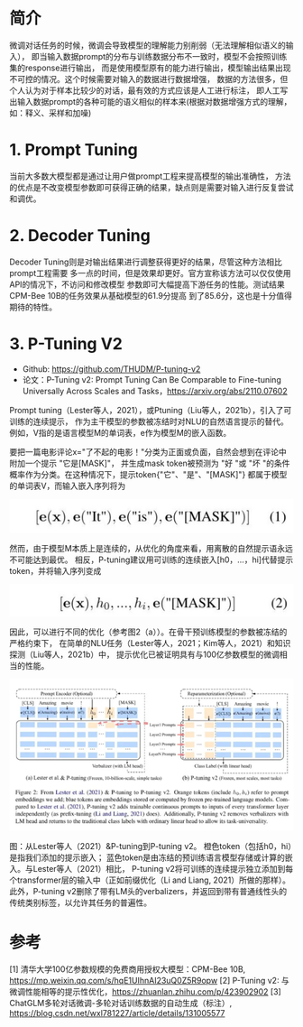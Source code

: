 # 简介

微调对话任务的时候，微调会导致模型的理解能力别削弱（无法理解相似语义的输入），
即当输入数据prompt的分布与训练数据分布不一致时，模型不会按照训练集的response进行输出，
而是使用模型原有的能力进行输出，模型输出结果出现不可控的情况。这个时候需要对输入的数据进行数据增强，
数据的方法很多，但个人认为对于样本比较少的对话，最有效的方式应该是人工进行标注，
即人工写出输入数据prompt的各种可能的语义相似的样本来(根据对数据增强方式的理解，如：释义、采样和加噪)


# 1. Prompt Tuning

当前大多数大模型都是通过让用户做prompt工程来提高模型的输出准确性，
方法的优点是不改变模型参数即可获得正确的结果，缺点则是需要对输入进行反复尝试和调优。

# 2. Decoder Tuning

Decoder Tuning则是对输出结果进行调整获得更好的结果，尽管这种方法相比prompt工程需要
多一点的时间，但是效果却更好。官方宣称该方法可以仅仅使用API的情况下，不访问和修改模型
参数即可大幅提高下游任务的性能。测试结果CPM-Bee 10B的任务效果从基础模型的61.9分提高
到了85.6分，这也是十分值得期待的特性。

# 3. P-Tuning V2

- Github: https://github.com/THUDM/P-tuning-v2
- 论文：P-Tuning v2: Prompt Tuning Can Be Comparable to Fine-tuning Universally
       Across Scales and Tasks，https://arxiv.org/abs/2110.07602

Prompt tuning（Lester等人，2021），或Ptuning（Liu等人，2021b），引入了可训练的连续提示，
作为主干模型的参数被冻结时对NLU的自然语言提示的替代。例如，V指的是语言模型M的单词表，e作为模型M的嵌入函数。

要把一篇电影评论x="了不起的电影！"分类为正面或负面，自然会想到在评论中附加一个提示 "它是[MASK]"，
并生成mask token被预测为 "好 "或 "坏 "的条件概率作为分类。在这种情况下，提示token{"它"、"是"、"[MASK]"}
都属于模型的单词表V，而输入嵌入序列将为

![](.01_概述_images/p-tuning公式1.png)

然而，由于模型M本质上是连续的，从优化的角度来看，用离散的自然提示语永远不可能达到最优。
相反，P-tuning建议用可训练的连续嵌入[h0，...，hi]代替提示token，并将输入序列变成

![](.01_概述_images/p-tuning公式2.png)

因此，可以进行不同的优化（参考图2（a））。在骨干预训练模型的参数被冻结的严格约束下，
在简单的NLU任务（Lester等人，2021；Kim等人，2021）和知识探测（Liu等人，2021b）中，
提示优化已被证明具有与100亿参数模型的微调相当的性能。

![](.01_概述_images/ptuning_v2.png)

图：从Lester等人（2021）&P-tuning到P-tuning v2。 橙色token（包括h0，hi）是指我们添加的提示嵌入；
蓝色token是由冻结的预训练语言模型存储或计算的嵌入。与Lester等人（2021）相比，
P-tuning v2将可训练的连续提示独立添加到每个transformer层的输入中（正如前缀优化（Li and Liang, 2021）所做的那样）。
此外，P-tuning v2删除了带有LM头的verbalizers，并返回到带有普通线性头的传统类别标签，以允许其任务的普遍性。


# 参考
[1] 清华大学100亿参数规模的免费商用授权大模型：CPM-Bee 10B, https://mp.weixin.qq.com/s/hqE1UIhnAI23uQ0Z5R9opw
[2] P-Tuning v2: 与微调性能相等的提示性优化，https://zhuanlan.zhihu.com/p/423902902
[3] ChatGLM多轮对话微调-多轮对话训练数据的自动生成（标注）, https://blog.csdn.net/wxl781227/article/details/131005577
